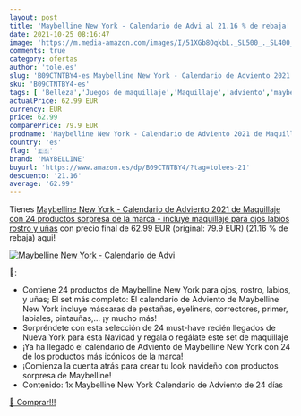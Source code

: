 ```yaml
---
layout: post
title: 'Maybelline New York - Calendario de Advi al 21.16 % de rebaja'
date: 2021-10-25 08:16:47
image: 'https://m.media-amazon.com/images/I/51XGb8OqkbL._SL500_._SL400_.jpg'
comments: true
category: ofertas
author: 'tole.es'
slug: 'B09CTNTBY4-es Maybelline New York - Calendario de Adviento 2021 de...'
sku: 'B09CTNTBY4-es'
tags: [ 'Belleza','Juegos de maquillaje','Maquillaje','adviento','maybelline', ]
actualPrice: 62.99 EUR
currency: EUR
price: 62.99
comparePrice: 79.9 EUR
prodname: 'Maybelline New York - Calendario de Adviento 2021 de Maquillaje con 24 productos sorpresa de la marca - incluye maquillaje para ojos  labios  rostro y uñas'
country: 'es'
flag: '🇪🇸'
brand: 'MAYBELLINE'
buyurl: 'https://www.amazon.es/dp/B09CTNTBY4/?tag=tolees-21'
descuento: '21.16'
average: '62.99'
---
```


Tienes [Maybelline New York - Calendario de Adviento 2021 de Maquillaje con 24 productos sorpresa de la marca - incluye maquillaje para ojos  labios  rostro y uñas](https://www.amazon.es/dp/B09CTNTBY4/?tag=tolees-21) con precio final de  62.99 EUR (original: 79.9 EUR) (21.16 %  de rebaja) aqui!

[![Maybelline New York - Calendario de Advi](https://m.media-amazon.com/images/I/51XGb8OqkbL._SL500_._SL400_.jpg)](https://www.amazon.es/dp/B09CTNTBY4/?tag=tolees-21)

🔎:

- Contiene 24 productos de Maybelline New York para ojos, rostro, labios, y uñas; El set más completo: El calendario de Adviento de Maybelline New York incluye máscaras de pestañas, eyeliners, correctores, primer, labiales, pintauñas,… ¡y mucho más!
- Sorpréndete con esta selección de 24 must-have recién llegados de Nueva York para esta Navidad y regala o regálate este set de maquillaje
- ¡Ya ha llegado el calendario de Adviento de Maybelline New York con 24 de los productos más icónicos de la marca!
- ¡Comienza la cuenta atrás para crear tu look navideño con productos sorpresa de Maybelline!
- Contenido: 1x Maybelline New York Calendario de Adviento de 24 días

[🛒 Comprar!!!](https://www.amazon.es/dp/B09CTNTBY4/?tag=tolees-21)
